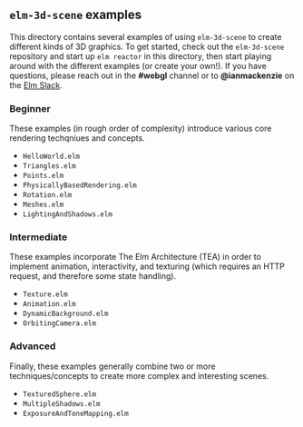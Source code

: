 ## `elm-3d-scene` examples

This directory contains several examples of using `elm-3d-scene` to create
different kinds of 3D graphics. To get started, check out the `elm-3d-scene`
repository and start up `elm reactor` in this directory, then start playing
around with the different examples (or create your own!). If you have questions,
please reach out in the **#webgl** channel or to **@ianmackenzie** on the [Elm Slack](https://elmlang.herokuapp.com).

### Beginner

These examples (in rough order of complexity) introduce various core rendering
techqniues and concepts.

- `HelloWorld.elm`
- `Triangles.elm`
- `Points.elm`
- `PhysicallyBasedRendering.elm`
- `Rotation.elm`
- `Meshes.elm`
- `LightingAndShadows.elm`

### Intermediate

These examples incorporate The Elm Architecture (TEA) in order to implement
animation, interactivity, and texturing (which requires an HTTP request, and
therefore some state handling).

- `Texture.elm`
- `Animation.elm`
- `DynamicBackground.elm`
- `OrbitingCamera.elm`

### Advanced

Finally, these examples generally combine two or more techniques/concepts to
create more complex and interesting scenes. 

- `TexturedSphere.elm`
- `MultipleShadows.elm`
- `ExposureAndToneMapping.elm`
